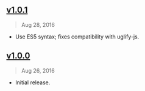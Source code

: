 ## [v1.0.1]
> Aug 28, 2016

- Use ES5 syntax; fixes compatibility with uglify-js.

[v1.0.1]: https://github.com/rstacruz/json-condenser/compare/v1.0.0...v1.0.1

## [v1.0.0]
> Aug 26, 2016

- Initial release.

[v1.0.0]: https://github.com/rstacruz/json-condenser/tree/v1.0.0


